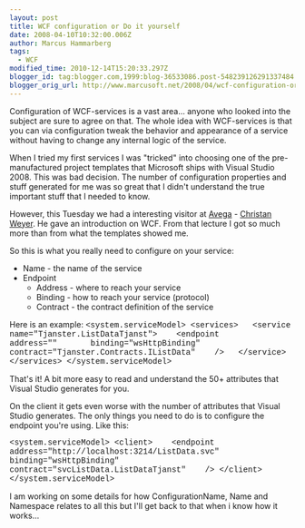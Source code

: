 ```yaml
---
layout: post
title: WCF configuration or Do it yourself
date: 2008-04-10T10:32:00.006Z
author: Marcus Hammarberg
tags:
  - WCF
modified_time: 2010-12-14T15:20:33.297Z
blogger_id: tag:blogger.com,1999:blog-36533086.post-548239126291337484
blogger_orig_url: http://www.marcusoft.net/2008/04/wcf-configuration-or-do-it-yourself.html
---
```



Configuration of WCF-services is a vast area... anyone who looked
into the subject are sure to agree on that. The whole idea with
WCF-services is that you can via configuration tweak the behavior and
appearance of a service without having to change any internal logic of
the service.

When I tried my first services I was "tricked" into choosing one of the
pre-manufactured project templates that Microsoft ships with Visual
Studio 2008. This was bad decision. The number of configuration
properties and stuff generated for me was so great that I didn't
understand the true important stuff that I needed to know.

However, this Tuesday we had a interesting visitor at
[Avega](http://www.avega.se/) - [Christan
Weyer](http://blogs.thinktecture.com/cweyer/). He gave an introduction
on WCF. From that lecture I got so much more than from what the
templates showed me.

So this is what you really need to configure on your service:

- Name - the name of the service
- Endpoint
  - Address - where to reach your service
  - Binding - how to reach your service (protocol)
  - Contract - the contract definition of the service

Here is an example:
<span style="font-family: courier new">\<system.serviceModel\>
\<services\>
<span style="font-family: courier new">  \<service
name="Tjanster.ListDataTjanst"\>
   \<endpoint
      address=""
      binding="wsHttpBinding"
      contract="Tjanster.Contracts.IListData"
   <span style="font-family: courier new">/\>
  \</service\>
\</services\><span style="font-family: courier new">
\</system.serviceModel\>

That's it! A bit more easy to read and understand the 50+ attributes
that Visual Studio generates for you.

On the client it gets even worse with the number of attributes that
Visual Studio generates. The only things you need to do is to configure
the endpoint you're using. Like this:

<span style="font-family: courier new">\<system.serviceModel\>
\<client\>
   \<endpoint
     address="http://localhost:3214/ListData.svc"
     binding="wsHttpBinding"
     contract="svcListData.ListDataTjanst"
   /\>
\</client\>
\</system.serviceModel\>

I am working on some details for how ConfigurationName, Name and
Namespace relates to all this but I'll get back to that when i know how
it works...
